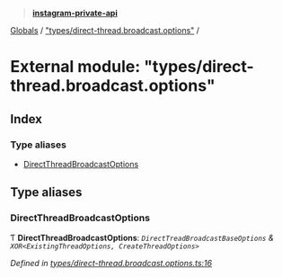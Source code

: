 > **[instagram-private-api](../README.md)**

[Globals](../README.md) / ["types/direct-thread.broadcast.options"](_types_direct_thread_broadcast_options_.md) /

# External module: "types/direct-thread.broadcast.options"

## Index

### Type aliases

* [DirectThreadBroadcastOptions](_types_direct_thread_broadcast_options_.md#directthreadbroadcastoptions)

## Type aliases

###  DirectThreadBroadcastOptions

Ƭ **DirectThreadBroadcastOptions**: *`DirectTreadBroadcastBaseOptions` & `XOR<ExistingThreadOptions, CreateThreadOptions>`*

*Defined in [types/direct-thread.broadcast.options.ts:16](https://github.com/realinstadude/instagram-private-api/blob/4ae8fec/src/types/direct-thread.broadcast.options.ts#L16)*